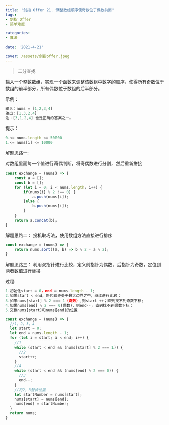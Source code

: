 ```yaml
---
title: '剑指 Offer 21. 调整数组顺序使奇数位于偶数前面'
tags:
- 剑指 Offer
- 简单难度

categories:
- 算法

date: '2021-4-21'

cover: /assets/剑指offer.jpeg
---
```


> 二分查找

输入一个整数数组，实现一个函数来调整该数组中数字的顺序，使得所有奇数位于数组的前半部分，所有偶数位于数组的后半部分。

示例：
```javascript
输入：nums = [1,2,3,4]
输出：[1,3,2,4] 
注：[3,1,2,4] 也是正确的答案之一。
```

提示：

```javascript
0.<= nums.length <= 50000
1.<= nums[i] <= 10000
```

解题思路一:

对数组里面每一个值进行奇偶判断，将奇偶数进行分割，然后重新拼接

```javascript
const exchange = (nums) => {
    const a = [];
    const b = [];
    for (let i = 0; i < nums.length; i++) {
        if(nums[i] % 2 !== 0) {
            a.push(nums[i]);
        }else {
            b.push(nums[i]);
        }
    }
    return a.concat(b);
}
```

解题思路二：
投机取巧法，使用数组方法直接进行排序

```javascript
const exchange = (nums) => {
    return nums.sort((a, b) => b % 2 - a % 2);
}
```

解题思路三：
利用双指针进行比较，定义前指针为偶数，后指针为奇数，定位到两者数值进行替换

过程:
```javascript
1.初始化start = 0，end = nums.length - 1;
2.如果start < end，则代表还处于最大边界之中，继续进行比较；
3.如果nums[start] % 2 === 1（奇数）,则start ++；直到找不到奇数下标;
4.如果nums[end] % 2 === 0(偶数)，则end--; 直到找不到偶数下标；
5.交换nums[start]和nums[end]的位置
```

```javascript
const exchange = (nums) => {
  //1，2，3，4
  let start = 0;
  let end = nums.length - 1;
  for (let i = start; i < end; i++) {
    //1
    while (start < end && (nums[start] % 2 === 1)) {
      //2
      start++;
    }
    //4
    while (start < end && (nums[end] % 2 === 0)) {
      //3
      end--;
    }
    //将2，3替换位置
    let startNumber = nums[start];
    nums[start] = nums[end];
    nums[end] = startNumber;
  }
  return nums;
}
```
